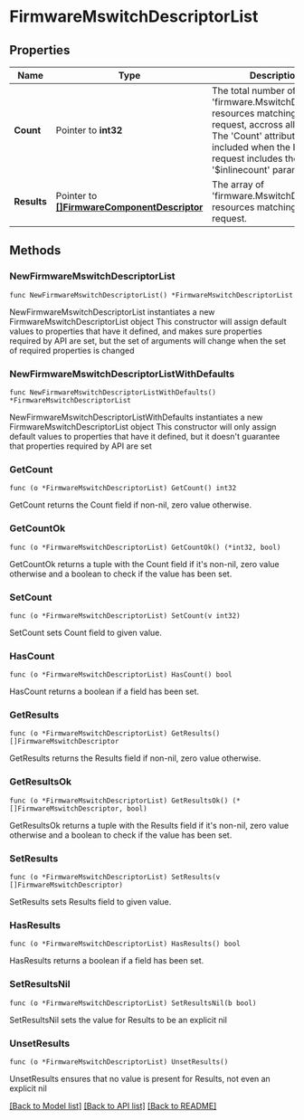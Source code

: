 # FirmwareMswitchDescriptorList

## Properties

Name | Type | Description | Notes
------------ | ------------- | ------------- | -------------
**Count** | Pointer to **int32** | The total number of &#39;firmware.MswitchDescriptor&#39; resources matching the request, accross all pages. The &#39;Count&#39; attribute is included when the HTTP GET request includes the &#39;$inlinecount&#39; parameter. | [optional] 
**Results** | Pointer to [**[]FirmwareComponentDescriptor**](FirmwareComponentDescriptor.md) | The array of &#39;firmware.MswitchDescriptor&#39; resources matching the request. | [optional] 

## Methods

### NewFirmwareMswitchDescriptorList

`func NewFirmwareMswitchDescriptorList() *FirmwareMswitchDescriptorList`

NewFirmwareMswitchDescriptorList instantiates a new FirmwareMswitchDescriptorList object
This constructor will assign default values to properties that have it defined,
and makes sure properties required by API are set, but the set of arguments
will change when the set of required properties is changed

### NewFirmwareMswitchDescriptorListWithDefaults

`func NewFirmwareMswitchDescriptorListWithDefaults() *FirmwareMswitchDescriptorList`

NewFirmwareMswitchDescriptorListWithDefaults instantiates a new FirmwareMswitchDescriptorList object
This constructor will only assign default values to properties that have it defined,
but it doesn't guarantee that properties required by API are set

### GetCount

`func (o *FirmwareMswitchDescriptorList) GetCount() int32`

GetCount returns the Count field if non-nil, zero value otherwise.

### GetCountOk

`func (o *FirmwareMswitchDescriptorList) GetCountOk() (*int32, bool)`

GetCountOk returns a tuple with the Count field if it's non-nil, zero value otherwise
and a boolean to check if the value has been set.

### SetCount

`func (o *FirmwareMswitchDescriptorList) SetCount(v int32)`

SetCount sets Count field to given value.

### HasCount

`func (o *FirmwareMswitchDescriptorList) HasCount() bool`

HasCount returns a boolean if a field has been set.

### GetResults

`func (o *FirmwareMswitchDescriptorList) GetResults() []FirmwareMswitchDescriptor`

GetResults returns the Results field if non-nil, zero value otherwise.

### GetResultsOk

`func (o *FirmwareMswitchDescriptorList) GetResultsOk() (*[]FirmwareMswitchDescriptor, bool)`

GetResultsOk returns a tuple with the Results field if it's non-nil, zero value otherwise
and a boolean to check if the value has been set.

### SetResults

`func (o *FirmwareMswitchDescriptorList) SetResults(v []FirmwareMswitchDescriptor)`

SetResults sets Results field to given value.

### HasResults

`func (o *FirmwareMswitchDescriptorList) HasResults() bool`

HasResults returns a boolean if a field has been set.

### SetResultsNil

`func (o *FirmwareMswitchDescriptorList) SetResultsNil(b bool)`

 SetResultsNil sets the value for Results to be an explicit nil

### UnsetResults
`func (o *FirmwareMswitchDescriptorList) UnsetResults()`

UnsetResults ensures that no value is present for Results, not even an explicit nil

[[Back to Model list]](../README.md#documentation-for-models) [[Back to API list]](../README.md#documentation-for-api-endpoints) [[Back to README]](../README.md)


